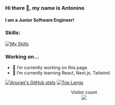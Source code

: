 ### Hi there 👋, my name is Antonino
#### I am a Junior Software Engineer!

### Skills:
[![My Skills](https://skillicons.dev/icons?i=ts,js,angular,react,python,html,css,java,cypress)](https://skillicons.dev)
### Working on...

- 🔭 I’m currently working on this page. 
- 🌱 I’m currently learning React, Next.js, Tailwind 


[![Anurag's GitHub stats](https://github-readme-stats-theta-two-88.vercel.app/api?username=gepp4&theme=tokyonight)](https://github.com/anuraghazra/github-readme-stats)
[![Top Langs](https://github-readme-stats.vercel.app/api/top-langs/?username=gepp4&layout=compact&theme=tokyonight)](https://github.com/anuraghazra/github-readme-stats) 

<p align="center"> 
  Visitor count<br>
  <img src="https://profile-counter.glitch.me/gepp4/count.svg" />
</p>
